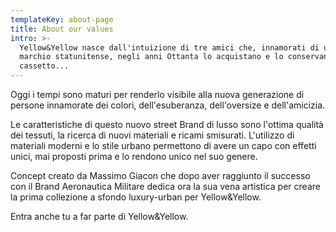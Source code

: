 ```yaml
---
templateKey: about-page
title: About our values
intro: >-
  Yellow&Yellow nasce dall'intuizione di tre amici che, innamorati di un vecchio
  marchio statunitense, negli anni Ottanta lo acquistano e lo conservano nel
  cassetto...
---
```

Oggi i tempi sono maturi per renderlo visibile alla nuova generazione di persone innamorate dei colori, dell'esuberanza, dell'oversize e dell'amicizia.

Le caratteristiche di questo nuovo street Brand di lusso sono l'ottima qualità dei tessuti, la ricerca di nuovi materiali e ricami smisurati. L'utilizzo di materiali moderni e lo stile urbano permettono di avere un capo con effetti unici, mai proposti prima e lo rendono unico nel suo genere.

Concept creato da Massimo Giacon che dopo aver raggiunto il successo con il Brand Aeronautica Militare dedica ora la sua vena artistica per creare la prima collezione a sfondo luxury-urban per
Yellow&Yellow.

Entra anche tu a far parte di Yellow&Yellow.
